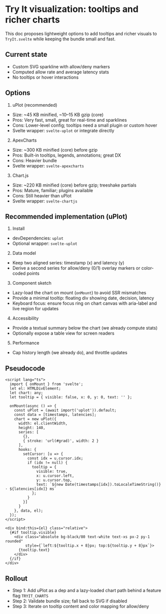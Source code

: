 # Try It visualization: tooltips and richer charts

This doc proposes lightweight options to add tooltips and richer visuals to `TryIt.svelte` while keeping the bundle small and fast.

## Current state
- Custom SVG sparkline with allow/deny markers
- Computed allow rate and average latency stats
- No tooltips or hover interactions

## Options

1) uPlot (recommended)
- Size: ~45 KB minified, ~10–15 KB gzip (core)
- Pros: Very fast, small, great for real-time and sparklines
- Cons: Lower-level config; tooltips need a small plugin or custom hover
- Svelte wrapper: `svelte-uplot` or integrate directly

2) ApexCharts
- Size: ~300 KB minified (core) before gzip
- Pros: Built-in tooltips, legends, annotations; great DX
- Cons: Heavier bundle
- Svelte wrapper: `svelte-apexcharts`

3) Chart.js
- Size: ~220 KB minified (core) before gzip; treeshake partials
- Pros: Mature, familiar; plugins available
- Cons: Still heavier than uPlot
- Svelte wrapper: `svelte-chartjs`

## Recommended implementation (uPlot)

1) Install
- devDependencies: `uplot`
- Optional wrapper: `svelte-uplot`

2) Data model
- Keep two aligned series: timestamp (x) and latency (y)
- Derive a second series for allow/deny (0/1) overlay markers or color-coded points

3) Component sketch
- Lazy-load the chart on mount (`onMount`) to avoid SSR mismatches
- Provide a minimal tooltip: floating div showing date, decision, latency
- Keyboard focus: ensure focus ring on chart canvas with aria-label and live region for updates

4) Accessibility
- Provide a textual summary below the chart (we already compute stats)
- Optionally expose a table view for screen readers

5) Performance
- Cap history length (we already do), and throttle updates

## Pseudocode

```svelte
<script lang="ts">
  import { onMount } from 'svelte';
  let el: HTMLDivElement;
  let chart: any;
  let tooltip = { visible: false, x: 0, y: 0, text: '' };

  onMount(async () => {
    const uPlot = (await import('uplot')).default;
    const data = [timestamps, latencies];
    chart = new uPlot({
      width: el.clientWidth,
      height: 140,
      series: [
        {},
        { stroke: 'url(#grad)', width: 2 }
      ],
      hooks: {
        setCursor: [u => {
          const idx = u.cursor.idx;
          if (idx != null) {
            tooltip = {
              visible: true,
              x: u.cursor.left,
              y: u.cursor.top,
              text: `${new Date(timestamps[idx]).toLocaleTimeString()} · ${latencies[idx]} ms`
            };
          }
        }]
      }
    }, data, el);
  });
</script>

<div bind:this={el} class="relative">
  {#if tooltip.visible}
    <div class="absolute bg-black/80 text-white text-xs px-2 py-1 rounded"
         style={`left:${tooltip.x + 8}px; top:${tooltip.y + 8}px`}>
      {tooltip.text}
    </div>
  {/if}
</div>
```

## Rollout
- Step 1: Add uPlot as a dep and a lazy-loaded chart path behind a feature flag `TRYIT_CHARTS`
- Step 2: Validate bundle size; fall back to SVG if disabled
- Step 3: Iterate on tooltip content and color mapping for allow/deny
